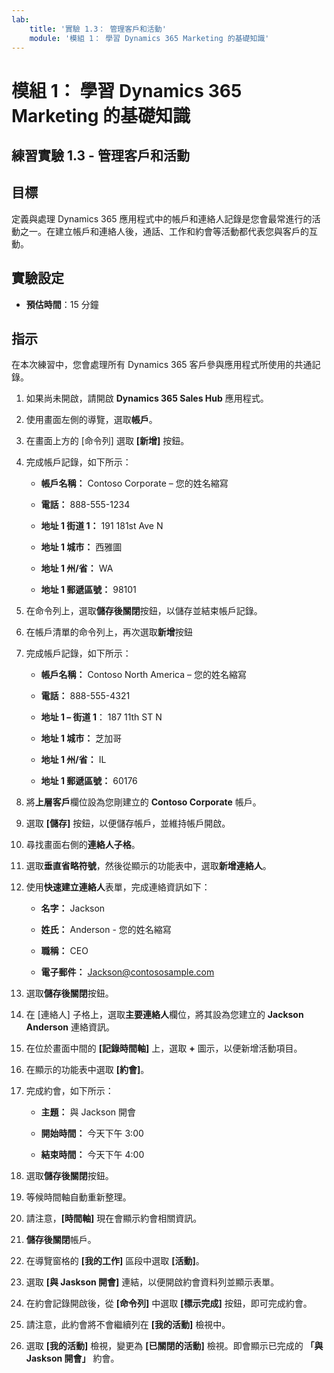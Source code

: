 ```yaml
---
lab:
    title: '實驗 1.3： 管理客戶和活動'
    module: '模組 1： 學習 Dynamics 365 Marketing 的基礎知識'
---
```


模組 1： 學習 Dynamics 365 Marketing 的基礎知識
========================

## 練習實驗 1.3 - 管理客戶和活動

## 目標

定義與處理 Dynamics 365 應用程式中的帳戶和連絡人記錄是您會最常進行的活動之一。在建立帳戶和連絡人後，通話、工作和約會等活動都代表您與客戶的互動。

## 實驗設定

  - **預估時間**：15 分鐘

## 指示

在本次練習中，您會處理所有 Dynamics 365 客戶參與應用程式所使用的共通記錄。 

1. 如果尚未開啟，請開啟 **Dynamics 365 Sales Hub** 應用程式。 

2. 使用畫面左側的導覽，選取**帳戶**。 

3. 在畫面上方的 [命令列] 選取 **[新增]** 按鈕。

4. 完成帳戶記錄，如下所示：

	- **帳戶名稱：** Contoso Corporate – 您的姓名縮寫

	- **電話：** 888-555-1234

	- **地址 1 街道 1：** 191 181st Ave N

	- **地址 1 城市：** 西雅圖

	- **地址 1 州/省：** WA

	- **地址 1 郵遞區號：** 98101

5. 在命令列上，選取**儲存後關閉**按鈕，以儲存並結束帳戶記錄。

6. 在帳戶清單的命令列上，再次選取**新增**按鈕

7. 完成帳戶記錄，如下所示：

	- **帳戶名稱：** Contoso North America – 您的姓名縮寫

	- **電話：** 888-555-4321

	- **地址 1 – 街道 1**： 187 11th ST N

	- **地址 1 城市：** 芝加哥

	- **地址 1 州/省：** IL

	- **地址 1 郵遞區號：** 60176

8. 將**上層客戶**欄位設為您剛建立的 **Contoso Corporate** 帳戶。 

9. 選取 **[儲存]** 按鈕，以便儲存帳戶，並維持帳戶開啟。 

10. 尋找畫面右側的**連絡人子格**。 

11. 選取**垂直省略符號**，然後從顯示的功能表中，選取**新增連絡人**。 

12. 使用**快速建立連絡人**表單，完成連絡資訊如下：

	- **名字：** Jackson

	- **姓氏：** Anderson - 您的姓名縮寫

	- **職稱：** CEO

	- **電子郵件：** Jackson@contososample.com

13. 選取**儲存後關閉**按鈕。

14. 在 [連絡人] 子格上，選取**主要連絡人**欄位，將其設為您建立的 **Jackson Anderson** 連絡資訊。 

15. 在位於畫面中間的 **[記錄時間軸]** 上，選取 **+** 圖示，以便新增活動項目。 

16. 在顯示的功能表中選取 **[約會]**。

17. 完成約會，如下所示：

	- **主題：** 與 Jackson 開會

	- **開始時間：** 今天下午 3:00

	- **結束時間：** 今天下午 4:00

18. 選取**儲存後關閉**按鈕。 

19. 等候時間軸自動重新整理。 

20. 請注意，**[時間軸]** 現在會顯示約會相關資訊。 

21. **儲存後關閉**帳戶。 

22. 在導覽窗格的 **[我的工作]** 區段中選取 **[活動]**。

23. 選取 **[與 Jaskson 開會]** 連結，以便開啟約會資料列並顯示表單。 

24. 在約會記錄開啟後，從 **[命令列]** 中選取 **[標示完成]** 按鈕，即可完成約會。 

25. 請注意，此約會將不會繼續列在 **[我的活動]** 檢視中。 

26. 選取 **[我的活動]** 檢視，變更為 **[已關閉的活動]** 檢視。即會顯示已完成的 **「與 Jaskson 開會」** 約會。
